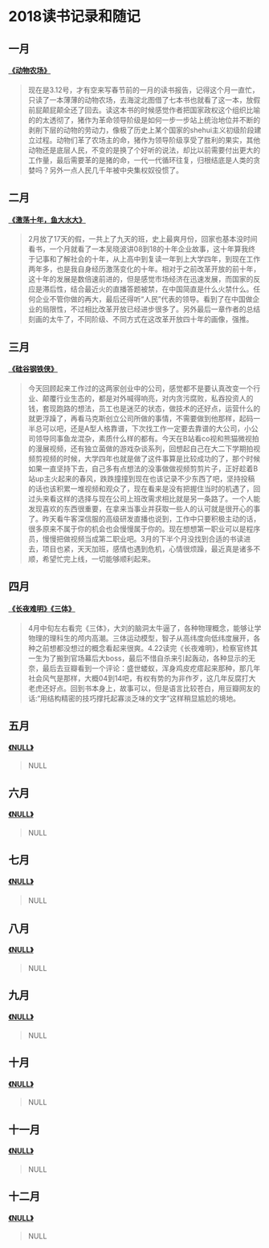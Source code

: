 # 2018读书记录和随记
   
   


   


## **一月**

#### [《动物农场》](https://book.douban.com/subject/26728835/ "") 

>现在是3.12号，才有空来写春节前的一月的读书报告，记得这个月一直忙，只读了一本薄薄的动物农场，去海淀北图借了七本书也就看了这一本，放假前屁颠屁颠全还了回去。读这本书的时候感觉作者把国家政权这个组织比喻的的太透彻了，猪作为革命领导阶级是如何一步一步站上统治地位并不断的剥削下层的动物的劳动力，像极了历史上某个国家的shehui主义初级阶段建立过程。动物们革了农场主的命，猪作为领导阶级享受了胜利的果实，其他动物还是底层人民，不变的是换了个好听的说法，却比以前需要付出更大的工作量，最后需要革的是猪的命，一代一代循环往复，归根结底是人类的贪婪吗？另外一点人民几千年被中央集权奴役惯了。


## **二月**

#### [《激荡十年，鱼大水大》](https://book.douban.com/subject/27179563/ "") 

>2月放了17天的假，一共上了九天的班，史上最爽月份，回家也基本没时间看书，一个月就看了一本吴晓波讲08到18的十年企业故事，这十年算我终于记事和了解社会的十年，从上高中到复读一年到上大学四年，到现在工作两年多，也是我自身经历激荡变化的十年。相对于之前改革开放的前十年，这十年的发展是数倍速前进的，但是感觉市场经济在迅速发展，而国家的反应是滞后性，结合最近火的直播答题被禁，在中国简直是什么火禁什么。任何企业不管你做的再大，最后还得听“人民”代表的领导。看到了在中国做企业的局限性，不过相比改革开放已经进步很多了。另外最后一章作者的总结刻画的太牛了，不同阶级、不同方式在这改革开放四十年的画像，强推。


## **三月**
####  [《硅谷钢铁侠》](https://book.douban.com/subject/11628194/ "")

>今天回顾起来工作过的这两家创业中的公司，感觉都不是要认真改变一个行业、颠覆行业生态的，都是对外喊得响亮，对内贪污腐败，私吞投资人的钱，套现跑路的想法，员工也是迷茫的状态，做技术的还好点，运营什么的就更浮躁了，再看马克斯创立公司所做的事情，不需要做到他那样，起码一半总可以吧，还是A型人格靠谱，下次找工作一定要去靠谱的大公司，小公司领导同事鱼龙混杂，素质什么样的都有。今天在B站看co视和熊猫微视拍的漫展视频，还有独立菌做的游戏杂谈系列，回想起自己在大二下学期拍视频剪视频的时候，大学四年也就是做了这件事算是比较成功的了，那个时候如果一直坚持下去，自己多有点想法的没事做做视频剪剪片子，正好趁着B站up主火起来的春风，跌跌撞撞到现在也该记录不少东西了吧，坚持投稿的话也该积累一堆视频和观众了，现在看来是没有把握住当时的机遇了，回过头来看这样的选择与现在公司上班改需求相比就是另一条路了。一个人能发现喜欢的东西很重要，在拿来当事业并获取一些人的认可就是很开心的事了。昨天看牛客深信服的高级研发直播也说到，工作中只要积极主动的话，很多原来不属于你的机会也会慢慢属于你的。现在想想第一职业可以是程序员，慢慢把做视频当成第二职业吧。3月的下半个月没找到合适的书读进去，项目也紧，天天加班，感情也遇到危机，心情很烦躁，最近真是诸多不顺，希望忙完上线，一切能够顺利起来。
 
## **四月**
#### [《长夜难明》](https://book.douban.com/subject/26923390/ "")[《三体》](https://book.douban.com/subject/6518605/ "")

>4月中旬左右看完《三体》，大刘的脑洞太牛逼了，各种物理概念，能够让学物理的理科生的颅内高潮。三体运动模型，智子从高纬度向低纬度展开，各种之前想都没想过的概念看起来很爽。4.22读完《长夜难明》，检察官终其一生为了搬到官场幕后大boss，最后不惜自杀来引起轰动，各种显示的无奈，最后去豆瓣看到一个评论：盛世蝼蚁，浑身鸡皮疙瘩起来那种，那几年社会风气是那样，大概04到14吧，有权有势的为非作歹，这几年反腐打大老虎还好点。回到书本身上，故事可以，但是语言比较苍白，用豆瓣网友的话:“用结构精密的技巧撑托起寡淡乏味的文字”这样稍显尴尬的境地。

## **五月**
#### [《NULL》](https://book.douban.com/subject/26163454/ "")

>NULL


## **六月**
#### [《NULL》](https://book.douban.com/subject/27015112/ "")

>NULL
 

## **七月**
#### [《NULL》](https://book.douban.com/subject/3211779/ "")

>NULL
　　

## **八月**
#### [《NULL》](https://book.douban.com/subject/1082406/ "")

>NULL


## **九月**
#### [《NULL》](https://book.douban.com/subject/25968115/ "")

>NULL
 
 
## **十月**
#### [《NULL》](https://book.douban.com/subject/25969067/ "")

>NULL
 
## **十一月**
#### [《NULL》](https://book.douban.com/subject/26648884/ "")

>NULL

## **十二月**
#### [《NULL》](https://book.douban.com/subject/24859822/ "")

>NULL
